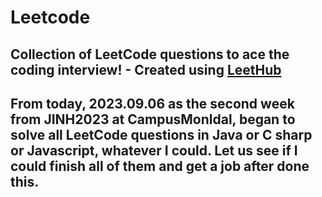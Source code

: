 # Leetcode
## Collection of LeetCode questions to ace the coding interview! - Created using [LeetHub](https://github.com/QasimWani/LeetHub)
## From today, 2023.09.06 as the second week from JINH2023 at CampusMonldal, began to solve all LeetCode questions in Java or C sharp or Javascript, whatever I could. Let us see if I could finish all of them and get a job after done this.
